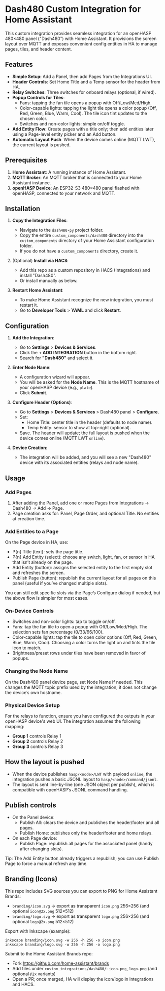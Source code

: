 # Dash480 Custom Integration for Home Assistant

This custom integration provides seamless integration for an openHASP 480×480 panel ("Dash480") with Home Assistant. It provisions the screen layout over MQTT and exposes convenient config entities in HA to manage pages, tiles, and header content.

## Features

- **Simple Setup**: Add a Panel, then add Pages from the Integrations UI.
- **Header Controls**: Set Home Title and a Temp sensor for the header from HA.
- **Relay Switches**: Three switches for onboard relays (optional, if wired).
- **Popup Controls for Tiles**:
  - Fans: tapping the fan tile opens a popup with Off/Low/Med/High.
  - Color-capable lights: tapping the light tile opens a color popup (Off, Red, Green, Blue, Warm, Cool). The tile icon tint updates to the chosen color.
  - Switches and non-color lights: simple on/off toggle.
- **Add Entity Flow**: Create pages with a title only; then add entities later using a Page-level entity picker and an Add button.
- **Automatic Layout Push**: When the device comes online (MQTT LWT), the current layout is pushed.

## Prerequisites

1.  **Home Assistant**: A running instance of Home Assistant.
2.  **MQTT Broker**: An MQTT broker that is connected to your Home Assistant instance.
3.  **openHASP Device**: An ESP32-S3 480×480 panel flashed with openHASP, connected to your network and MQTT.

## Installation

1.  **Copy the Integration Files**:
    -   Navigate to the `dash480-py` project folder.
    -   Copy the entire `custom_components/dash480` directory into the `custom_components` directory of your Home Assistant configuration folder.
    -   If you do not have a `custom_components` directory, create it.

2.  (Optional) **Install via HACS**:
    - Add this repo as a custom repository in HACS (Integrations) and install "Dash480".
    - Or install manually as below.

3.  **Restart Home Assistant**:
    -   To make Home Assistant recognize the new integration, you must restart it.
    -   Go to **Developer Tools** > **YAML** and click **Restart**.

## Configuration

1.  **Add the Integration**:
    -   Go to **Settings** > **Devices & Services**.
    -   Click the **+ ADD INTEGRATION** button in the bottom right.
    -   Search for **"Dash480"** and select it.

2.  **Enter Node Name**:
    -   A configuration wizard will appear.
    -   You will be asked for the **Node Name**. This is the MQTT hostname of your openHASP device (e.g., `plate`).
    -   Click **Submit**.

3.  **Configure Header (Options)**:
    - Go to **Settings** > **Devices & Services** > Dash480 panel > **Configure**.
    - Set:
      - Home Title: center title in the header (defaults to node name).
      - Temp Entity: sensor to show at top-right (optional).
    - Save. The header will update; the full layout is pushed when the device comes online (MQTT LWT `online`).

4.  **Device Creation**:
    -   The integration will be added, and you will see a new "Dash480" device with its associated entities (relays and node name).

## Usage

### Add Pages

1. After adding the Panel, add one or more Pages from Integrations → Dash480 → Add → Page.
2. Page creation asks for: Panel, Page Order, and optional Title. No entities at creation time.

### Add Entities to a Page

On the Page device in HA, use:

- P{n} Title (text): sets the page title.
- P{n} Add Entity (select): choose any switch, light, fan, or sensor in HA that isn’t already on the page.
- Add Entity (button): assigns the selected entity to the first empty slot and refreshes the screen.
- Publish Page (button): republish the current layout for all pages on this panel (useful if you’ve changed multiple slots).

You can still edit specific slots via the Page’s Configure dialog if needed, but the above flow is simpler for most cases.

### On-Device Controls

- Switches and non-color lights: tap to toggle on/off.
- Fans: tap the fan tile to open a popup with Off/Low/Med/High. The selection sets fan percentage (0/33/66/100).
- Color-capable lights: tap the tile to open color options (Off, Red, Green, Blue, Warm, Cool). Choosing a color turns the light on and tints the tile icon to match.
- Brightness/preset rows under tiles have been removed in favor of popups.

### Changing the Node Name

On the Dash480 panel device page, set Node Name if needed. This changes the MQTT topic prefix used by the integration; it does not change the device’s own hostname.

### Physical Device Setup

For the relays to function, ensure you have configured the outputs in your openHASP device's web UI. The integration assumes the following mapping:

-   **Group 1** controls Relay 1
-   **Group 2** controls Relay 2
-   **Group 3** controls Relay 3

## How the layout is pushed

- When the device publishes `hasp/<node>/LWT` with payload `online`, the integration pushes a basic JSONL layout to `hasp/<node>/command/jsonl`.
- The layout is sent line-by-line (one JSON object per publish), which is compatible with openHASP’s JSONL command handling.

## Publish controls

- On the Panel device:
  - Publish All: clears the device and publishes the header/footer and all pages.
  - Publish Home: publishes only the header/footer and home relays.
- On each Page device:
  - Publish Page: republish all pages for the associated panel (handy after changing slots).

Tip: The Add Entity button already triggers a republish; you can use Publish Page to force a manual refresh any time.
## Branding (Icons)

This repo includes SVG sources you can export to PNG for Home Assistant Brands:

- `branding/icon.svg` → export as transparent `icon.png` 256×256 (and optional `icon@2x.png` 512×512)
- `branding/logo.svg` → export as transparent `logo.png` 256×256 (and optional `logo@2x.png` 512×512)

Export with Inkscape (example):

```
inkscape branding/icon.svg -w 256 -h 256 -o icon.png
inkscape branding/logo.svg -w 256 -h 256 -o logo.png
```

Submit to the Home Assistant Brands repo:

- Fork https://github.com/home-assistant/brands
- Add files under `custom_integrations/dash480/`: `icon.png`, `logo.png` (and optional `@2x` variants)
- Open a PR; once merged, HA will display the icon/logo in Integrations and HACS.
